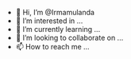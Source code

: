 - 👋 Hi, I’m @Irmamulanda
- 👀 I’m interested in ...
- 🌱 I’m currently learning ...
- 💞️ I’m looking to collaborate on ...
- 📫 How to reach me ...

<!---
Irmamulanda/Irmamulanda is a ✨ special ✨ repository because its `README.md` (this file) appears on your GitHub profile.
You can click the Preview link to take a look at your changes.
--->
